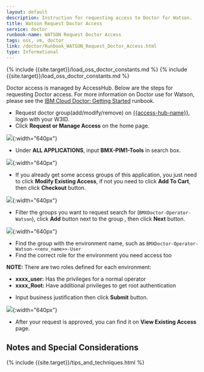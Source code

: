 ```yaml
---
layout: default
description: Instruction for requesting access to Doctor for Watson.
title: Watson Request Doctor Access
service: doctor
runbook-name: WATSON Request Doctor Access
tags: oss, vm, doctor
link: /doctor/Runbook_WATSON_Request_Doctor_Access.html
type: Informational
---
```


{% include {{site.target}}/load_oss_doctor_constants.md %}
{% include {{site.target}}/load_oss_doctor_constants.md %}

Doctor access is managed by AccessHub. Below are the steps for requesting Doctor access.
For more information on Doctor use for Watson, please see the [IBM Cloud Doctor: Getting Started](https://github.ibm.com/watson-foundation-services/tracker/wiki/IBM-Cloud-Doctor:-Getting-Started) runbook.

- Request doctor group(add/modify/remove) on [{{access-hub-name}}]({{access-hub-link}}/), login with your W3ID.
- Click **Request or Manage Access** on the home page.

![]({{site.baseurl}}/docs/runbooks/doctor/images/accesshub_request_access.png){:width="640px"}

- Under **ALL APPLICATIONS**, input **BMX-PIM1-Tools** in search box.

![]({{site.baseurl}}/docs/runbooks/doctor/images/accesshub_input_application.png){:width="640px"}

- If you already get some access groups of this application, you just need to click **Modify Existing Access**, if not you need to click **Add To Cart**, then click **Checkout** button.

![]({{site.baseurl}}/docs/runbooks/doctor/images/accesshub_checkout.png){:width="640px"}

- Filter the groups you want to request search for (`BMXDoctor-Operator-Watson`), click **Add** button next to the group , then click **Next** button.

![]({{site.baseurl}}/docs/runbooks/doctor/images/accesshub_add_role.png){:width="640px"}

 * Find the group with the environment name, such as `BMXDoctor-Operator-Watson-<<env_name>>-User`
 * Find the correct role for the environment you need access too 

**NOTE:** There are two roles defined for each environment:
   * **xxxx_user:** Has the privileges for a normal operator
   * **xxxx_Root:** Have additional privileges to get root authentication

- Input business justification then click **Submit** button.

![]({{site.baseurl}}/docs/runbooks/doctor/images/accesshub_submit.png){:width="640px"}

- After your request is approved, you can find it on **View Existing Access** page.


## Notes and Special Considerations

  {% include {{site.target}}/tips_and_techniques.html %}